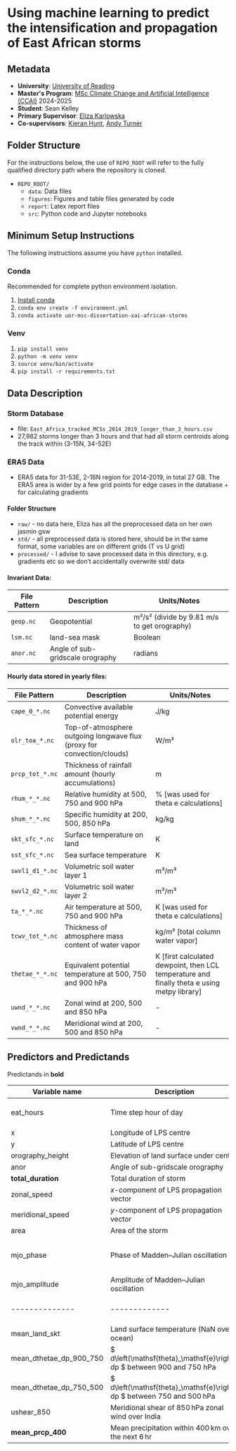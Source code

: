 # Using machine learning to predict the intensification and propagation of East African storms

## Metadata
- **University**: [University of Reading](https://www.reading.ac.uk/)
- **Master's Program**: [MSc Climate Change and Artificial Intelligence (CCAI)](https://www.reading.ac.uk/ready-to-study/study/2025/meteorology-and-climate-pg/msc-climate-change-and-artificial-intelligence) 2024-2025 
- **Student**: Sean Kelley
- **Primary Supervisor**: [Eliza Karlowska](https://research.reading.ac.uk/meteorology/people/eliza-karlowska/)
- **Co-supervisors**: [Kieran Hunt](https://research.reading.ac.uk/meteorology/people/kieran-hunt/), [Andy Turner](https://research.reading.ac.uk/meteorology/people/andrew-turner/)

## Folder Structure

For the instructions below, the use of `REPO_ROOT` will refer to the fully qualified directory path where the repository is cloned.

- `REPO_ROOT/`
  - `data`: Data files
  - `figures`: Figures and table files generated by code
  - `report`: Latex report files
  - `src`: Python code and Jupyter notebooks

## Minimum Setup Instructions

The following instructions assume you have `python` installed.

### Conda

Recommended for complete python environment isolation.

1. [Install conda](https://docs.conda.io/projects/conda/en/latest/user-guide/install/index.html)
2. `conda env create -f environment.yml`
3. `conda activate uor-msc-dissertation-xai-african-storms`

### Venv

1. `pip install venv`
2. `python -m venv venv`
3. `source venv/bin/activate`
4. `pip install -r requirements.txt`

## Data Description

### Storm Database
- file: `East_Africa_tracked_MCSs_2014_2019_longer_than_3_hours.csv`
- 27,982 storms longer than 3 hours and that had all storm centroids along the track within (3-15N, 34-52E)

### ERA5 Data
- ERA5 data for 31-53E, 2-16N region for 2014-2019, in total 27 GB. The ERA5 area is wider by a few grid points for edge cases in the database + for calculating gradients

#### Folder Structure
- `raw/` - no data here, Eliza has all the preprocessed data on her own jasmin gsw
- `std/` - all preprocessed data is stored here, should be in the same format, some variables are on different grids (T vs U grid)
- `processed/` - I advise to save processed data in this directory, e.g. gradients etc so we don’t accidentally overwrite std/ data

#### Invariant Data:

| File Pattern | Description | Units/Notes |
|--------------|-------------|-------------|
| `geop.nc` | Geopotential | m²/s² (divide by 9.81 m/s to get orography) |
| `lsm.nc`  |  land-sea mask | Boolean |
| `anor.nc` | Angle of sub-gridscale orography | radians | 

#### Hourly data stored in yearly files:

| File Pattern | Description | Units/Notes |
|--------------|-------------|-------------|
| `cape_0_*.nc` | Convective available potential energy | J/kg |
| `olr_toa_*.nc` | Top-of-atmosphere outgoing longwave flux (proxy for convection/clouds) | W/m² |
| `prcp_tot_*.nc` | Thickness of rainfall amount (hourly accumulations) | m |
| `rhum_*_*.nc` | Relative humidity at 500, 750 and 900 hPa | % [was used for theta e calculations] |
| `shum_*_*.nc` | Specific humidity at 200, 500, 850 hPa | kg/kg |
| `skt_sfc_*.nc` | Surface temperature on land | K |
| `sst_sfc_*.nc` | Sea surface temperature | K |
| `swvl1_d1_*.nc` | Volumetric soil water layer 1 | m³/m³ |
| `swvl2_d2_*.nc` | Volumetric soil water layer 2 | m³/m³ |
| `ta_*_*.nc` | Air temperature at 500, 750 and 900 hPa | K [was used for theta e calculations] |
| `tcwv_tot_*.nc` | Thickness of atmosphere mass content of water vapor | kg/m² [total column water vapor] |
| `thetae_*_*.nc` | Equivalent potential temperature at 500, 750 and 900 hPa | K [first calculated dewpoint, then LCL temperature and finally theta e using metpy library] |
| `uwnd_*_*.nc` | Zonal wind at 200, 500 and 850 hPa | - |
| `vwnd_*_*.nc` | Meridional wind at 200, 500 and 850 hPa | - |

## Predictors and Predictands

Predictands in **bold**

| Variable name | Description | Units |
|--------------|-------------|-------------|
| eat_hours | Time step hour of day | EAT (UTC +3) |
| x |	Longitude of LPS centre | ° E |
| y |	Latitude of LPS centre | ° N |
| orography_height | Elevation of land surface under centre | m |
| anor | Angle of sub-gridscale orography | radians |
| **total_duration** | Total duration of storm | hr |
| zonal_speed | $x$-component of LPS propagation vector | km/hr |
| meridional_speed | $y$-component of LPS propagation vector | km/hr |
| area | Area of the storm | km² |
| mjo_phase | Phase of Madden–Julian oscillation | integer range from 1 to 8 |
| mjo_amplitude | Amplitude of Madden–Julian oscillation | - |
|--------------|-------------|-------------|
| mean_land_skt | Land surface temperature (NaN over ocean) | K |
| mean_dthetae_dp_900_750 | $ d\left(\mathsf{theta}\_\mathsf{e}\right)/ dp $ between 900 and 750 hPa | K/hPa |
| mean_dthetae_dp_750_500 | $ d\left(\mathsf{theta}\_\mathsf{e}\right)/ dp $ between 750 and 500 hPa | K/hPa |
| ushear_850 | Meridional shear of 850 hPa zonal wind over India | m/s deg |
| **mean_prcp_400** | Mean precipitation within 400 km over the next 6 hr | mm/hr |
